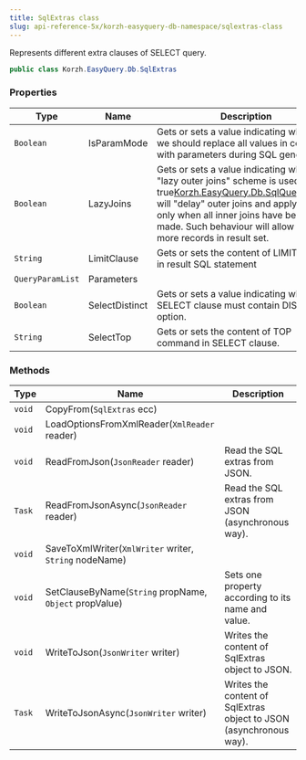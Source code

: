 ```yaml
---
title: SqlExtras class
slug: api-reference-5x/korzh-easyquery-db-namespace/sqlextras-class
---
```



Represents different extra clauses of SELECT query.
```csharp
public class Korzh.EasyQuery.Db.SqlExtras

```

### Properties

| Type | Name | Description | 
| --- | --- | --- | 
| `Boolean` | IsParamMode | Gets or sets a value indicating whether we should replace all values in conditions with parameters during SQL generation. | 
| `Boolean` | LazyJoins | Gets or sets a value indicating whether "lazy outer joins" scheme is used.  If it is <c>true</c>[Korzh.EasyQuery.Db.SqlQueryBuilder](/api-reference-5x/korzh-easyquery-db-namespace/sqlquerybuilder-class) will "delay" outer joins and apply them only when all inner joins have been made.  Such behaviour will allow to get more records in result set. | 
| `String` | LimitClause | Gets or sets the content of LIMIT clause in result SQL statement | 
| `QueryParamList` | Parameters |  | 
| `Boolean` | SelectDistinct | Gets or sets a value indicating whether SELECT clause must contain DISTINCT option. | 
| `String` | SelectTop | Gets or sets the content of TOP command in SELECT clause. | 


### Methods

| Type | Name | Description | 
| --- | --- | --- | 
| `void` | CopyFrom(`SqlExtras` ecc) |  | 
| `void` | LoadOptionsFromXmlReader(`XmlReader` reader) |  | 
| `void` | ReadFromJson(`JsonReader` reader) | Read the SQL extras from JSON. | 
| `Task` | ReadFromJsonAsync(`JsonReader` reader) | Read the SQL extras from JSON (asynchronous way). | 
| `void` | SaveToXmlWriter(`XmlWriter` writer, `String` nodeName) |  | 
| `void` | SetClauseByName(`String` propName, `Object` propValue) | Sets one property according to its name and value. | 
| `void` | WriteToJson(`JsonWriter` writer) | Writes the content of SqlExtras object to JSON. | 
| `Task` | WriteToJsonAsync(`JsonWriter` writer) | Writes the content of SqlExtras object to JSON (asynchronous way). |